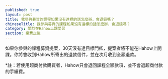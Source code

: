 ```yaml
---
published: true
layout: post
title: 我參與募資的課程如果沒有達標的話怎麼辦，會退錢嗎？
chineseTitle: 我參與募資的課程如果沒有達標的話怎麼辦，會退錢嗎？
category: 關於在Hahow上課學習
section: 繳費之後
---
```

 

如果你參與的課程募資提案，30天沒有達目標門檻，提案者將不能在Hahow上開課。你將會收到Hahow所寄出的退款信件，並在次月收到全額退款。

*註：若使用超商付款購買者，Hahow只會退回課程全額款項，並不會退超商付款的手續費。